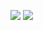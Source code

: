 
![](../public/6fad842878cd8fd4b9e41254a383e946.png)
![](../public/4e65455a8dfea821deaa30d01fe1d790.png)